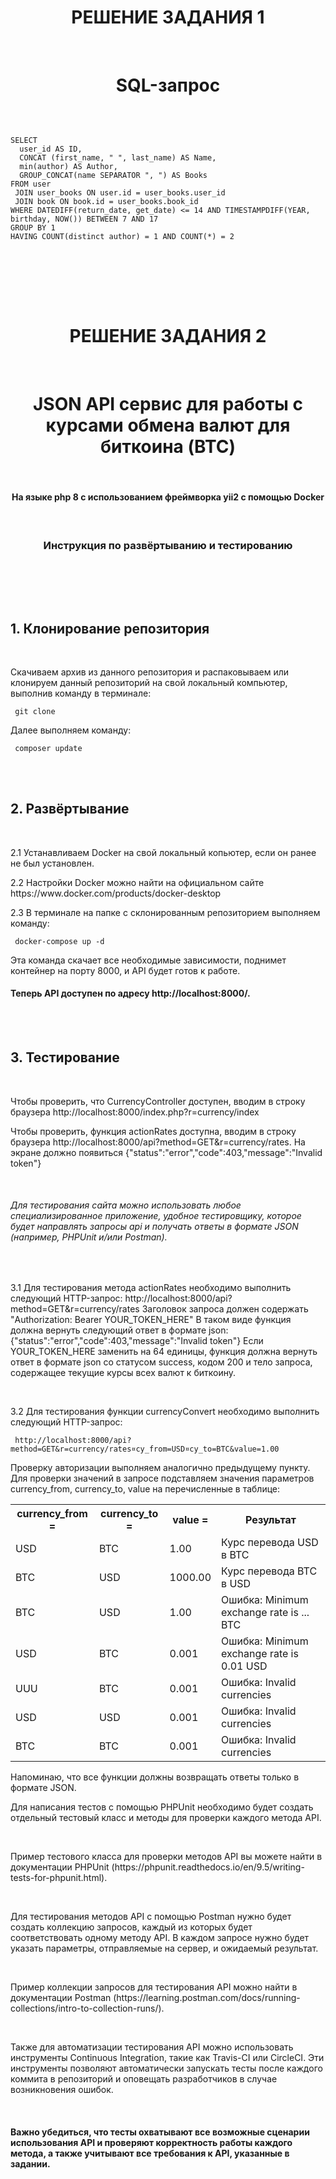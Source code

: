 <p align="center">
    <h1 align="center">РЕШЕНИЕ ЗАДАНИЯ 1</h1>
    <br>
    <h1 align="center">SQL-запрос</h1>
    <br>
    <p><code> 
SELECT 
  user_id AS ID,
​  CONCAT (first_name, " ", last_name) AS Name,
  min(author) AS Author,
​  GROUP_CONCAT(name SEPARATOR ", ") AS Books
FROM user
​ JOIN user_books ON user.id = user_books.user_id
​ JOIN book ON book.id = user_books.book_id
WHERE DATEDIFF(return_date, get_date) <= 14 AND TIMESTAMPDIFF(YEAR, birthday, NOW()) BETWEEN 7 AND 17
GROUP BY 1
HAVING COUNT(distinct author) = 1 AND COUNT(*) = 2
     </code></p>
    <br>
    <br>
    <br>
    <br>
</p>


<p align="center">
    <h1 align="center">РЕШЕНИЕ ЗАДАНИЯ 2</h1>
    <br>
    <h1 align="center">JSON API сервис для работы с курсами обмена валют для биткоина (BTC) </h1>
    <br>
    <h4 align="center">На языке php 8 с использованием фреймворка yii2 с помощью Docker</h4>
    <br>
    <h3 align="center">Инструкция по развёртыванию и тестированию</h3>
    <br>
    <br>
</p>

<p>
<br>
<h2>1. Клонирование репозитория</h2>
<br>
    <p> Скачиваем архив из данного репозитория и распаковываем или клонируем данный репозиторий на свой локальный компьютер, выполнив команду в терминале:
        <p><code> git clone </code></p>
        <p>Далее выполняем команду:</p>
        <p><code> composer update </code></p>
    </p>
<br>
<br>
<h2>2. Развёртывание</h2>
<br>
    <p> 2.1 Устанавливаем Docker на свой локальный копьютер, если он ранее не был установлен.</p>
    <p> 2.2 Настройки Docker можно найти на официальном сайте  https://www.docker.com/products/docker-desktop </p>
    <p> 2.3 В терминале на папке с склонированным репозиторием выполняем команду:
        <p><code> docker-compose up -d </code></p>       
        Эта команда скачает все необходимые зависимости, поднимет контейнер на порту 8000, и API будет готов к работе.
    </p>
    <h4> Теперь API доступен по адресу http://localhost:8000/.</h4>
<br>
<br>
<h2>3. Тестирование</h2>
<br>
    <p> Чтобы проверить, что CurrencyController доступен, вводим в строку браузера http://localhost:8000/index.php?r=currency/index</p>
    <p> Чтобы проверить, функция actionRates доступна, вводим в строку браузера http://localhost:8000/api?method=GET&r=currency/rates. На экране должно появиться {"status":"error","code":403,"message":"Invalid token"}</p>
    <br>
    <h6> Для тестирования сайта можно использовать любое специализированное приложение, удобное тестировщику, которое будет направлять запросы api и получать ответы в формате JSON (например, PHPUnit и/или Postman).</h6>
    <br>
    <p> 3.1 Для тестирования метода actionRates необходимо выполнить следующий HTTP-запрос:
            http://localhost:8000/api?method=GET&r=currency/rates 
            Заголовок запроса должен содержать "Authorization: Bearer YOUR_TOKEN_HERE"
            В таком виде функция должна вернуть следующий ответ в формате json:
            {"status":"error","code":403,"message":"Invalid token"}
            Если YOUR_TOKEN_HERE заменить на 64 единицы, функция должна вернуть ответ в формате json со статусом success, кодом 200 и тело запроса, содержащее текущие курсы всех валют к биткоину.
    </p>
    <br>
    <p> 3.2 Для тестирования функции currencyConvert необходимо выполнить следующий HTTP-запрос:
        <p><code> http://localhost:8000/api?method=GET&r=currency/rates&currency_from=USD&currency_to=BTC&value=1.00 </code></p>
        Проверку авторизации выполняем аналогично предыдущему пункту.
        Для проверки значений в запросе подставляем значения параметров currency_from, currency_to, value на перечисленные в таблице:
        <table>
            <tr> <th> currency_from = </th> <th> currency_to = </th> <th> value = </th> <th> Результат </th> </tr>
            <tr> <td> USD </td> <td> BTC </td> <td> 1.00 </td> <td> Курс перевода USD в BTC </td> </tr>
            <tr> <td> BTC </td> <td> USD </td> <td> 1000.00 </td> <td> Курс перевода BTC в USD </td> </tr>
            <tr> <td> BTC </td> <td> USD </td> <td> 1.00 </td> <td> Ошибка: Minimum exchange rate is ... BTC </td> </tr>
            <tr> <td> USD </td> <td> BTC </td> <td> 0.001 </td> <td> Ошибка: Minimum exchange rate is 0.01 USD </td> </tr>
            <tr> <td> UUU </td> <td> BTC </td> <td> 0.001 </td> <td> Ошибка: Invalid currencies </td> </tr>
            <tr> <td> USD </td> <td> USD </td> <td> 0.001 </td> <td> Ошибка: Invalid currencies </td> </tr>
            <tr> <td> BTC </td> <td> BTC </td> <td> 0.001 </td> <td> Ошибка: Invalid currencies </td> </tr>            
        </table>
        Напоминаю, что все функции должны возвращать ответы только в формате JSON.
    </p>
    <p>Для написания тестов с помощью PHPUnit необходимо будет создать отдельный тестовый класс и методы для проверки каждого метода API.</p>
    <br>
    <p>Пример тестового класса для проверки методов API вы можете найти в документации PHPUnit (https://phpunit.readthedocs.io/en/9.5/writing-tests-for-phpunit.html).</p>
    <br>
    <p>Для тестирования методов API с помощью Postman нужно будет создать коллекцию запросов, каждый из которых будет соответствовать одному методу API. В каждом запросе нужно будет указать параметры, отправляемые на сервер, и ожидаемый результат.</p>
    <br>
    <p>Пример коллекции запросов для тестирования API можно найти в документации Postman (https://learning.postman.com/docs/running-collections/intro-to-collection-runs/).</p>
    <br>
    <p>Также для автоматизации тестирования API можно использовать инструменты Continuous Integration, такие как Travis-CI или CircleCI. Эти инструменты позволяют автоматически запускать тесты после каждого коммита в репозиторий и оповещать разработчиков в случае возникновения ошибок.</p>
    <br>
    <h4>Важно убедиться, что тесты охватывают все возможные сценарии использования API и проверяют корректность работы каждого метода, а также учитывают все требования к API, указанные в задании. </h4>
    <br>
    <br>
    <br>
</p>
